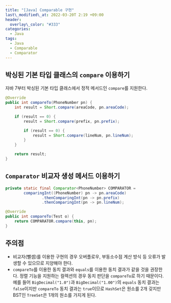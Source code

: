 ```yaml
---
title: "[Java] Comparable 구현"
last\_modified\_at: 2022-03-20T 2:19 +09:00
header:
  overlay\_color: "#333"
categories:
  - Java
tags:
  - Java
  - Comparable
  - Comparator
---
```

## 박싱된 기본 타입 클래스의 `compare` 이용하기
자바 7부터 박싱된 기본 타입 클래스에서 정적 메서드인 `compare`를 지원한다.

```java
@Override
public int compareTo(PhoneNumber pn) {
    int result = Short.compare(areaCode, pn.areaCode);

    if (result == 0) {
        result = Short.compare(prefix, pn.prefix);

        if (result == 0) {
            result = Short.compare(lineNum, pn.lineNum);
        }
    }

    return result;
}
```

## `Comparator` 비교자 생성 메서드 이용하기
```java
private static final Comparator<PhoneNumber> COMPARATOR =
        comparingInt((PhoneNumber) pn -> pn.areaCode)
                .thenComparingInt(pn -> pn.prefix)
                .thenComparingInt(pn -> pn.lineNum);

@Override
public int compareTo(Test o) {
    return COMPARATOR.compare(this, pn);
}
```

## 주의점
- 비교자(뺄셈)를 이용한 구현의 경우 오버플로우, 부동소수점 계산 방식 등 오류가 발생할 수 있으므로 지양해야 한다.
- `compareTo`를 이용한 동치 결과와 `equals`를 이용한 동치 결과가 같을 것을 권장한다. 정렬 기능을 지원하는 컬렉션의 경우 동치 판단을 `compareTo`로 하기 때문이다. 예를 들어 `BigDecimal("1.0")`과 `BigDecimal("1.00")`의 `equals` 동치 결과는 `false`이지만 `compareTo` 동치 결과는 `true`이므로 `HashSet`은 원소를 2개 갖지만 BST인 `TreeSet`은 1개의 원소를 가지게 된다.